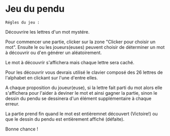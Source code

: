 # Jeu du pendu 

    Régles du jeu :

Découvrire les lettres d'un mot mystére.

Pour commencer une partie, clicker sur la zone "Clicker pour choisir un mot".
Ensuite le ou les joueurs(euses) peuvent choisir de déterminer un mot à découvrir ou d'en générer un aléatoirement.

Le mot à découvrir s'affichera mais chaque lettre sera caché.

Pour les découvrir vous devrais utilisé le clavier composé des 26 lettres de l'alphabet en clickant sur l'une d'entre elles.

A chaque proposition du joueur(euse), si la lettre fait parti du mot alors elle s'affichera pour l'aider à deviner le mot et ainsi gagner la partie, sinon le dessin du pendu se dessinera d'un élément supplémentaire à chaque erreur.

La partie prend fin quand le mot est entièremnet découvert (Victoire!) ou que le dessin du pendu est entièrement affiché (défaite).

Bonne chance !
